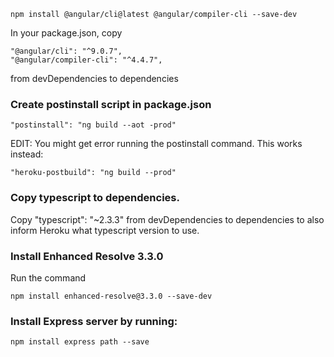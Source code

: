 ```
npm install @angular/cli@latest @angular/compiler-cli --save-dev
```

In your package.json, copy
```
"@angular/cli": "^9.0.7",
"@angular/compiler-cli": "^4.4.7",
```
from devDependencies to dependencies


### Create postinstall script in package.json
```
"postinstall": "ng build --aot -prod"
```
EDIT: You might get error running the postinstall command. This works instead:
```
"heroku-postbuild": "ng build --prod"
```

### Copy typescript to dependencies.
Copy "typescript": "~2.3.3" from devDependencies to dependencies to also inform Heroku what typescript version to use.

### Install Enhanced Resolve 3.3.0
Run the command 
```
npm install enhanced-resolve@3.3.0 --save-dev
```

### Install Express server by running:
```
npm install express path --save
```